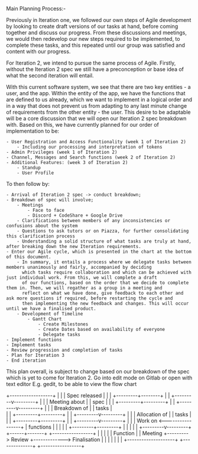 Main Planning Process:-

Previously in Iteration one, we followed our own steps of Agile development by looking to create draft versions of our tasks at hand, before coming together and discuss our progress. From these discussions and meetings, we would then redevelop our new steps required to be implemented, to complete these tasks, and this repeated until our group was satisfied and content with our progress. 

For Iteration 2, we intend to pursue the same process of Agile. Firstly, without the Iteration 2 spec we still have a preconception or base idea of what the second iteration will entail.

With this current software system, we see that there are two key entities - a user, and the app. Within the entity of the app, we have the functions that are defined to us already, which we want to implement in a logical order and in a way that does not prevent us from adapting to any last minute change of requirements from the other entity - the user. This desire to be adaptable will be a core discussion that we will open our Iteration 2 spec breakdown with. Based on this, we have currently planned for our order of implementation to be:

    - User Registration and Access Functionality (week 1 of Iteration 2)
        - Including our processing and interpretation of tokens
    - Admin Privileges (week 1 of Iteration 2)
    - Channel, Messages and Search functions (week 2 of Iteration 2)
    - Additional Features: (week 3 of Iteration 2)
        - Standup
        - User Profile

To then follow by:

    - Arrival of Iteration 2 spec -> conduct breakdown;
    - Breakdown of spec will involve;
        - Meetings
            - Face to face
            - Discord + CodeShare + Google Drive
        - Clarifications between members of any inconsistencies or confusions about the system
        - Questions to ask tutors or on Piazza, for further consolidating this clarification process
        - Understanding a solid structure of what tasks are truly at hand, after breaking down the new Iteration requirements. 
    - Enter our Agile cycle, which is presented in the chart at the bottom of this document. 
        - In summary, it entails a process where we delegate tasks between members unanimously and fairly, accompanied by deciding 
          which tasks require collaboration and which can be achieved with just individual work. From this, we will complete a draft 
          of our functions, based on the order that we decide to complete them in. Then, we will regather as a group in a meeting and 
          reflect on what we have done, give feedback to each other and ask more questions if required, before restarting the cycle and 
          then implementing the new feedback and changes. This will occur until we have a finalised product. 
        - Development of Timeline
            - Gantt Chart
                - Create Milestones
                - Create Dates based on availability of everyone    
                - Delegate tasks
    - Implement functions
    - Implement tasks
    - Review progression and completion of tasks
    - Plan for Iteration 3
    - End iteration
    
This plan overall, is subject to change based on our breakdown of the spec which is yet to come for Iteration 2. 
Go into edit mode on Gitlab or open with text editor E.g. gedit, to be able to view the flow chart    
    
+------------------+
|         	       |
|   Spec released  |
|       	       |
+---------+--------+
   	      |
   	      |
+---------v---------+
|   	            |
|    Meeting about  |
|        spec       |
|      	 	        |
+---------+---------+
          |
 	      |
+---------v---------+
|         	        |
|    Breakdown of   |
|       tasks    	|     
|         	        |
+---------+---------+
  	      |
 	      |
+---------v---------+
|         	     	|
|   Allocation of	|
|        tasks    	|
|         	        |
+---------+---------+
      	  |
     	  |
+---------v---------+
|         	        |
|      Work on  	 <-----------------+
|     functions	    |             	   |
|         	        |              	   |
+---------+---------+              	   |
 	      |                     	   |
          |                     	   |
+---------v---------+           +------+-------+              +-----------------+
|         	         |          |          	   |              |     Function    |
|      Meeting   	 +--------->     Review    +------------->   Finalisation   |
|        	         |       	|         	   |              |           	    |
+--------------------+       	+--------------+         	  +-----------------+



